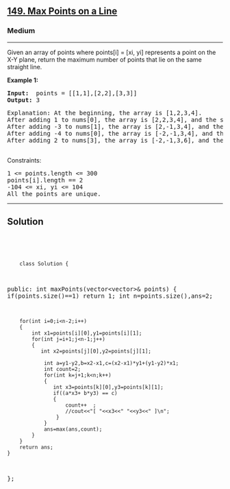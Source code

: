 
<h2><a href="https://leetcode.com/problems/sum-of-even-numbers-after-queries/">149. Max Points on a Line</a></h2>
<h3>Medium</h3>
<hr>
<div><p>
 Given an array of points where points[i] = [xi, yi] represents a point on the X-Y plane, return the maximum number of points that lie on the same straight line.
</p>


<p><strong>Example 1:</strong></p>
<pre><strong>Input:</strong>  points = [[1,1],[2,2],[3,3]]
<strong>Output:</strong> 3
</pre>
<pre>
Explanation: At the beginning, the array is [1,2,3,4].
After adding 1 to nums[0], the array is [2,2,3,4], and the sum of even values is 2 + 2 + 4 = 8.
After adding -3 to nums[1], the array is [2,-1,3,4], and the sum of even values is 2 + 4 = 6.
After adding -4 to nums[0], the array is [-2,-1,3,4], and the sum of even values is -2 + 4 = 2.
After adding 2 to nums[3], the array is [-2,-1,3,6], and the sum of even values is -2 + 6 = 4.
  </pre>

 

Constraints:
<pre>
1 <= points.length <= 300
points[i].length == 2
-104 <= xi, yi <= 104
All the points are unique.
</pre>
<hr>
 <h2><strong><b>Solution</b></strong></h2>
 <br>
 <pre>
 
        class Solution {
public:
    int maxPoints(vector<vector<int>>& points) {
        if(points.size()==1) return 1;
        int n=points.size(),ans=2;
        
        for(int i=0;i<n-2;i++)
        {
            int x1=points[i][0],y1=points[i][1];
            for(int j=i+1;j<n-1;j++)
            {
               int x2=points[j][0],y2=points[j][1];       
                
                int a=y1-y2,b=x2-x1,c=(x2-x1)*y1+(y1-y2)*x1;
                int count=2;
                for(int k=j+1;k<n;k++)
                {
                   int x3=points[k][0],y3=points[k][1];
                   if((a*x3+ b*y3) == c) 
                   {
                       count++  ;
                       //cout<<"[ "<<x3<<" "<<y3<<" ]\n";
                    } 
                }
                ans=max(ans,count);
            }
        }
        return ans;
    }
};
          
 </pre>

